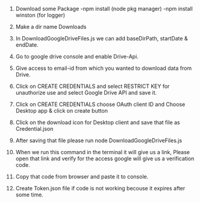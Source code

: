 1.  Download some Package 
        -npm install (node pkg manager)
        -npm install winston (for logger)

2.  Make a dir name Downloads

3.  In DownloadGoogleDriveFiles.js we can add baseDirPath, startDate & endDate.

4.  Go to google drive console and enable Drive-Api.

5.  Give access to email-id from which you wanted to download data from Drive.

6.  Click on CREATE CREDENTIALS and select RESTRICT KEY for unauthorize use and select Google Drive API
    and save it.

7.  Click on CREATE CREDENTIALS choose OAuth client ID and Choose Desktop app & click on create button

8.  Click on the download icon for Desktop client and save that file as Credential.json

9.  After saving that file please run node DownloadGoogleDriveFiles.js

10.  When we run this command in the terminal it will give us a link, Please open that link and 
    verify for the access google will give us a verification code.

11. Copy that code from browser and paste it to console.

12. Create Token.json file if code is not working becouse it expires after some time.
